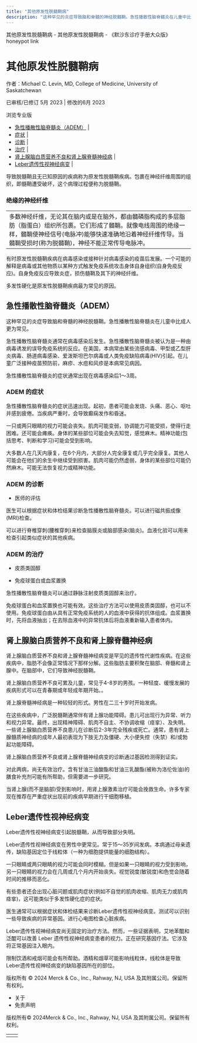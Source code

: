 ```yaml
---
title: "其他原发性脱髓鞘病"
description: "这种罕见的炎症导致脑和脊髓的神经脱髓鞘。急性播散性脑脊髓炎在儿童中比成人更为常见。"
---
```


﻿其他原发性脱髓鞘病 \- 其他原发性脱髓鞘病 \- 《默沙东诊疗手册大众版》 honeypot link

# 其他原发性脱髓鞘病

作者：Michael C. Levin, MD, College of Medicine, University of Saskatchewan

已审核/已修订 5月 2023 \| 修改的6月 2023

浏览专业版

- [急性播散性脑脊髓炎（ADEM）](#急性播散性脑脊髓炎（ADEM）_v11635360_zh) \|
- [症状](#症状_v39514891_zh) \|
- [诊断](#诊断_v39514896_zh) \|
- [治疗](#治疗_v39514905_zh) \|
- [肾上腺脑白质营养不良和肾上腺脊髓神经病](#肾上腺脑白质营养不良和肾上腺脊髓神经病_v11635370_zh) \|
- [Leber遗传性视神经病变](#Leber遗传性视神经病变_v11635378_zh) \|

导致脱髓鞘且无已知原因的疾病称为原发性脱髓鞘疾病。包裹在神经纤维周围的组织，即髓鞘遭受破坏，这个病理过程便称为脱髓鞘。

### 绝缘的神经纤维

|     |
| --- |
| 多数神经纤维，无论其在脑内或是在脑外，都由髓磷脂构成的多层脂肪（脂蛋白）组织所包裹。它们形成了髓鞘。就像电线周围的绝缘一样，髓鞘使神经信号(电脉冲)能够快速准确地沿着神经纤维传导。当髓鞘受损时(称为脱髓鞘)，神经不能正常传导电脉冲。<br> |

有时原发性脱髓鞘疾病在病毒感染或接种针对病毒感染的疫苗后发展。一个可能的解释是病毒或其他物质以某种方式触发免疫系统攻击身体自身组织(自身免疫反应)。自身免疫反应导致炎症，损伤髓鞘及其下的神经纤维。

多发性硬化是原发性脱髓鞘疾病最为常见的原因。

## 急性播散性脑脊髓炎（ADEM）

这种罕见的炎症导致脑和脊髓的神经脱髓鞘。急性播散性脑脊髓炎在儿童中比成人更为常见。

急性播散性脑脊髓炎通常在病毒感染后发生。急性播散性脑脊髓炎被认为是一种由病毒诱发的误导免疫系统的反应。在美国，本病常由某些流感病毒、甲型或乙型肝炎病毒、肠道病毒感染、爱泼斯坦巴尔病毒或人类免疫缺陷病毒(HIV)引起。在儿童广泛接种疫苗预防前，麻疹、水痘和风疹是本病常见病因。

急性播散性脑脊髓炎的症状通常出现在病毒感染后1～3周。

### ADEM 的症状

急性播散性脑脊髓炎的症状迅速出现。起初，患者可能会发烧、头痛、恶心、呕吐并感到疲倦。当疾病严重时，会导致癫痫发作和昏迷。

一只或两只眼睛的视力可能会丧失。肌肉可能变弱，协调能力可能受损，使得行走困难。还可能会瘫痪。身体的某些部位可能会失去知觉，感觉麻木。精神功能(包括思考、判断和学习)可能会受到影响。

大多数人在几天内康复，在6个月内，大部分人完全康复或几乎完全康复。其他人可能会在他们的余生中继续受到损害。肌肉可能仍然虚弱，身体的某些部位可能仍然麻木。可能无法恢复视力或精神功能。

### ADEM 的诊断

- 医师的评估


医生可以根据症状和体检结果诊断急性播散性脑脊髓炎。可以进行磁共振成像(MRI)检查。

可以进行脊椎穿刺(腰椎穿刺)来检查脑膜炎或脑部感染(脑炎)。血液化验可以用来检查引起类似症状的其他疾病。

### ADEM 的治疗

- 皮质类固醇

- 免疫球蛋白或血浆置换


急性播散性脑脊髓炎可以通过静脉注射皮质类固醇来治疗。

免疫球蛋白和血浆置换也可能有效。这些治疗方法可以使用皮质类固醇，也可以不使用。免疫球蛋白由从具有正常免疫系统的人的血液中获得的抗体组成。血浆置换时，先将血液抽出；在去除血液中的异常抗体后将血液重新输入患者体内。

## 肾上腺脑白质营养不良和肾上腺脊髓神经病

肾上腺脑白质营养不良和肾上腺脊髓神经病变是罕见的遗传性代谢性疾病。在这些疾病中，脂肪不会像正常情况下那样分解。这些脂肪主要积聚在脑部、脊髓和肾上腺中。在脑部中，它们导致神经脱髓鞘。

肾上腺脑白质营养不良可累及儿童，常见于4-8岁的男孩。一种轻度、缓慢发展的疾病形式可以在青春期或年轻成年期开始。。

肾上腺脊髓神经病是一种较轻的形式。男性在二三十岁时开始发病。

在这些疾病中，广泛脱髓鞘通常伴有肾上腺功能障碍。患儿可出现行为异常、听力和视力异常。最终，出现精神障碍、肌肉不自主、不协调收缩（痉挛）、及失明。一些肾上腺脑白质营养不良患儿在诊断后2-3年完全残疾或死亡。通常，患有肾上腺髓质神经病的成年人最初表现为下肢无力及僵硬、大小便失控（失禁）和/或勃起功能障碍。

肾上腺脑白质营养不良或肾上腺脊髓神经病变的诊断通过基因检测得到证实。

对此两病，尚无有效治疗。含有甘油三油酸酯和甘油三乳酸酯(被称为洛伦佐油)的膳食补充剂可能有所帮助，但需要进一步研究。

当肾上腺(而不是脑部)受到影响时，用肾上腺激素治疗可能会挽救生命。许多专家现在推荐在严重症状出现前的疾病早期进行干细胞移植。

## Leber遗传性视神经病变

Leber遗传性视神经病变引起脱髓鞘，从而导致部分失明。

Leber遗传性视神经病变在男性中更常见。常于15～35岁间发病。本病通过母亲遗传，缺陷基因定位于线粒体（一种为细胞提供能量的细胞结构）。

一只眼睛或两只眼睛的视力可能会同时模糊。但是如果一只眼睛的视力受到影响，另一只眼睛的视力会在几周或几个月内开始丧失。视觉锐度(敏锐度)和色觉会随着时间的推移而恶化。

有些患者还会出现心脏问题或肌肉症状(例如不自觉的肌肉收缩、肌肉无力或肌肉痉挛)，这可能类似于多发性硬化症的症状。

医生通常可以根据症状和体检结果来诊断Leber遗传性视神经病变。测试可以识别一些导致疾病的异常基因。进行心电图检查心脏疾病。

Leber遗传性视神经病变尚无固定的治疗方法。然而，一些证据表明，艾地苯醌和泛醌可以改善 Leber 遗传性视神经病变患者的视力。正在研究基因疗法。它涉及将正常基因注入眼内。

限制饮酒和戒烟可能会有所帮助。酒精和烟草可能影响线粒体，线粒体是导致Leber遗传性视神经病变的缺陷基因所在的部位。



版权所有 © 2024
Merck & Co., Inc., Rahway, NJ, USA 及其附属公司。保留所有权利。

- 关于
- 免责声明

版权所有© 2024Merck & Co., Inc., Rahway, NJ, USA 及其附属公司。保留所有权利。

|     |     |
| --- | --- |
|  |  |